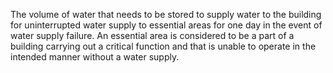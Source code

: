 ﻿The volume of water that needs to be stored to supply water to the building for uninterrupted water supply to essential areas for one day in the event of water supply failure. An essential area is considered to be a part of a building carrying out a critical function and that is unable to operate in the intended manner without a water supply.
